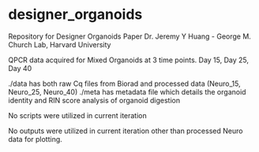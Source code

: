 # designer_organoids
Repository for Designer Organoids Paper
Dr. Jeremy Y Huang - George M. Church Lab, Harvard University

QPCR data acquired for Mixed Organoids at 3 time points.
Day 15, Day 25, Day 40

./data has both raw Cq files from Biorad and processed data (Neuro_15, Neuro_25, Neuro_40)
./meta has metadata file which details the organoid identity and RIN score analysis of organoid digestion

No scripts were utilized in current iteration

No outputs were utilized in current iteration other than processed Neuro data for plotting.